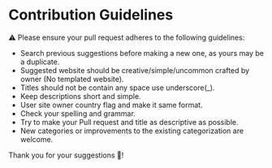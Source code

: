 # Contribution Guidelines

⚠ Please ensure your pull request adheres to the following guidelines:

- Search previous suggestions before making a new one, as yours may be a duplicate.
- Suggested website should be creative/simple/uncommon crafted by owner (No templated website).
- Titles should not be contain any space use underscore(_).
- Keep descriptions short and simple.
- User site owner country flag and make it same format.
- Check your spelling and grammar.
- Try to make your Pull request and title as descriptive as possible.
- New categories or improvements to the existing categorization are welcome.

Thank you for your suggestions 🚀!